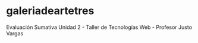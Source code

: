 # galeriadeartetres
Evaluación Sumativa Unidad 2 - Taller de Tecnologías Web - Profesor Justo Vargas
